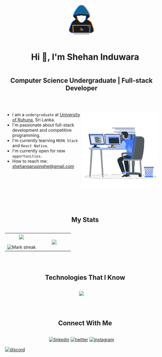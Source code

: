 <p align="center" >
  <img src="https://github.com/She-han/She-han/blob/main/about_me.gif" width="100px">
</p>

<div id="user-content-toc">
  <ul align="center">
    <summary><h1 style="display: inline-block">Hi 👋, I'm Shehan Induwara</h1></summary>
  </ul>
</div>

<h2 align="center">Computer Science Undergraduate | Full-stack Developer</h2>



<br><br>

<picture> <img align="right" src="https://github.com/She-han/She-han/blob/main/Right_Side.gif?raw=true" width="250px"></picture>

- I am a `undergraduate` at [University of Ruhuna](https://www.ruh.ac.lk/), Sri Lanka.
- I'm passionate about full-stack development and competitive programming.
- I'm currently learning `MERN Stack` and `React Native`.
- I'm currently open for new `opportunities`.
- How to reach me: [shehangarusinghe@gmail.com](mailto:shehangarusinghe@gmail.com)

<br><br>

<div id="user-content-toc">
  <ul align="center">
    <summary><h2 style="display: inline-block"></h2></summary>
  </ul>
</div>
<div id="user-content-toc">
  <ul align="center">
    <summary><h2 style="display: inline-block">My Stats</h2></summary>
  </ul>
</div>

<!--- stats & Trophy (start) -->
<p align="center">
  <!--- stats (start) -->
<table align="center">
<tr border="none">
<td width="50%" align="center">
  
  <img align="center" src="https://github-readme-stats.vercel.app/api?username=She-han&theme=dark&show_icons=true&count_private=true" />
  <br><br>
  <img title="🔥 Get streak stats for your profile at git.io/streak-stats" alt="Mark streak" src="https://github-readme-streak-stats.herokuapp.com/?user=She-han&theme=dark&hide_border=false" /> 
</td>

<td width="50%" align="center">

  <img align="center" src="https://github-readme-stats.anuraghazra1.vercel.app/api/top-langs/?username=She-han&theme=dark&hide_border=false&no-bg=true&no-frame=true&langs_count=10"/>
  
  </td>
</tr>
</table>
<!--- stats (end) -->

<br>

<!--h1 without bottom border-->
<div id="user-content-toc">
  <ul align="center">
    <summary><h2 style="display: inline-block">Technologies That I Know</h2></summary>
  </ul>
</div>
<!--tech stack icons-->
<p align="center">
  <a href="https://skillicons.dev">
    <img src="https://skillicons.dev/icons?i=git,aws,cpp,css,discord,docker,postgres,express,figma,firebase,github,html,java,js,linux,mongodb,mysql,nextjs,nodejs,postman,py,react,tailwind,ts,vscode,kubernetes&perline=14" />
  </a>
</p>

<br>

<!-- Connect with me -->
<!--h2 without bottom border-->
<div id="user-content-toc">
  <ul align="center">
    <summary><h2 style="display: inline-block">Connect With Me</h2></summary>
  </ul>
</div>

<!--icons and links-->
<p align="center">
<a href="https://www.linkedin.com/in/shehan-induwara1021" target="blank"><img align="center" src="https://user-images.githubusercontent.com/88904952/234979284-68c11d7f-1acc-4f0c-ac78-044e1037d7b0.png" alt="linkedin" height="50" width="50" /></a>
<a href="https://x.com/shehan_indu/" target="blank"><img align="center" src="https://user-images.githubusercontent.com/88904952/234980676-61bfb021-ecc8-48f7-88e6-34c1b06c4a58.png" alt="twitter" height="50" width="50" /></a> 
<a href="https://www.instagram.com/yourusername/" target="blank"><img align="center" src="https://user-images.githubusercontent.com/88904952/234981169-2dd1e58f-4b7e-468c-8213-034ba62156c3.png" alt="instagram" height="50" width="50" /></a>

<a href="https://discordapp.com/users/yourid" target="blank"><img align="center" src="https://user-images.githubusercontent.com/88904952/234982627-019fd336-6248-453c-9b05-97c13fd1d207.png" alt="discord" height="50" width="50" /></a>
</p>

<br>


